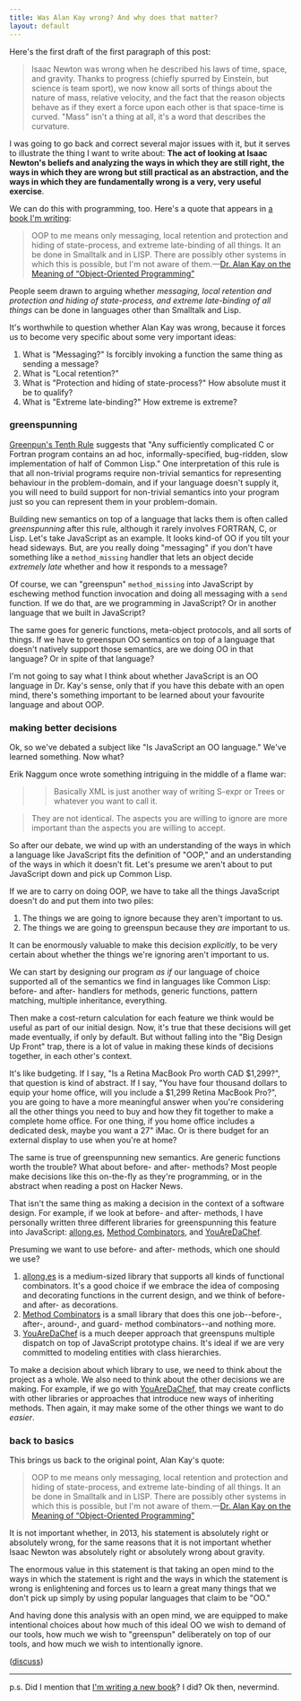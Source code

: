 ```yaml
---
title: Was Alan Kay wrong? And why does that matter?
layout: default
---
```


Here's the first draft of the first paragraph of this post:

> Isaac Newton was wrong when he described his laws of time, space, and gravity. Thanks to progress (chiefly spurred by Einstein, but science is team sport), we now know all sorts of things about the nature of mass, relative velocity, and the fact that the reason objects behave as if they exert a force upon each other is that space-time is curved. "Mass" isn't a thing at all, it's a word that describes the curvature.

I was going to go back and correct several major issues with it, but it serves to illustrate the thing I want to write about: **The act of looking at Isaac Newton's beliefs and analyzing the ways in which they are still right, the ways in which they are wrong but still practical as an abstraction, and the ways in which they are fundamentally wrong is a very, very useful exercise**.

We can do this with programming, too. Here's a quote that appears in [a book I'm writing][js]:

> OOP to me means only messaging, local retention and protection and hiding of state-process, and extreme late-binding of all things. It an be done in Smalltalk and in LISP. There are possibly other systems in which this is possible, but I'm not aware of them.—[Dr. Alan Kay on the Meaning of “Object-Oriented Programming”](http://www.purl.org/stefan_ram/pub/doc_kay_oop_en)

[js]: https://leanpub.com/javascript-spessore "JavaScript Spessore: A Thick Shot of Objects, Metaobjects, & Protocols"

People seem drawn to arguing whether *messaging, local retention and protection and hiding of state-process, and extreme late-binding of all things* can be done in languages other than Smalltalk and Lisp.

It's worthwhile to question whether Alan Kay was wrong, because it forces us to become very specific about some very important ideas:

1. What is "Messaging?" Is forcibly invoking a function the same thing as sending a message?
2. What is "Local retention?"
3. What is "Protection and hiding of state-process?" How absolute must it be to qualify?
4. What is "Extreme late-binding?" How extreme is extreme?

### greenspunning

[Greenpun's Tenth Rule](https://en.wikipedia.org/wiki/Greenspun%27s_Tenth_Rule) suggests that "Any sufficiently complicated C or Fortran program contains an ad hoc, informally-specified, bug-ridden, slow implementation of half of Common Lisp." One interpretation of this rule is that all non-trivial programs require non-trivial semantics for representing behaviour in the problem-domain, and if your language doesn't supply it, you will need to build support for non-trivial semantics into your program just so you can represent them in your problem-domain.

Building new semantics on top of a language that lacks them is often called *greenspunning* after this rule, although it rarely involves FORTRAN, C, or Lisp. Let's take JavaScript as an example. It looks kind-of OO if you tilt your head sideways. But, are you really doing "messaging" if you don't have something like a `method_missing` handler that lets an object decide *extremely late* whether and how it responds to a message?

Of course, we can "greenspun" `method_missing` into JavaScript by eschewing method function invocation and doing all messaging with a `send` function. If we do that, are we programming in JavaScript? Or in another language that we built in JavaScript?

The same goes for generic functions, meta-object protocols, and all sorts of things. If we have to greenspun OO semantics on top of a language that doesn't natively support those semantics, are we doing OO in that language? Or in spite of that language?

I'm not going to say what I think about whether JavaScript is an OO language in Dr. Kay's sense, only that if you have this debate with an open mind, there's something important to be learned about your favourite language and about OOP.

### making better decisions

Ok, so we've debated a subject like "Is JavaScript an OO language." We've learned something. Now what?

Erik Naggum once wrote something intriguing in the middle of a flame war:

> > Basically XML is just another way of writing S-expr or Trees or whatever you want to call it.

> They are not identical.  The aspects you are willing to ignore are more important than the aspects you are willing to accept.

So after our debate, we wind up with an understanding of the ways in which a language like JavaScript fits the definition of "OOP," and an understanding of the ways in which it doesn't fit. Let's presume we aren't about to put JavaScript down and pick up Common Lisp.

If we are to carry on doing OOP, we have to take all the things JavaScript doesn't do and put them into two piles:

1. The things we are going to ignore because they aren't important to us.
2. The things we are going to greenspun because they *are* important to us.

It can be enormously valuable to make this decision *explicitly*, to be very certain about whether the things we're ignoring aren't important to us.

We can start by designing our program *as if* our language of choice supported all of the semantics we find in languages like Common Lisp: before- and after- handlers for methods, generic functions, pattern matching, multiple inheritance, everything.

Then make a cost-return calculation for each feature we think would be useful as part of our initial design. Now, it's true that these decisions will get made eventually, if only by default. But without falling into the "Big Design Up Front" trap, there is a lot of value in making these kinds of decisions together, in each other's context.

It's like budgeting. If I say, "Is a Retina MacBook Pro worth CAD $1,299?", that question is kind of abstract. If I say, "You have four thousand dollars to equip your home office, will you include a $1,299 Retina MacBook Pro?", you are going to have a more meaningful answer when you're considering all the other things you need to buy and how they fit together to make a complete home office. For one thing, if you home office includes a dedicated desk, maybe you want a 27" iMac. Or is there budget for an external display to use when you're at home?

The same is true of greenspunning new semantics. Are generic functions worth the trouble? What about before- and after- methods? Most people make decisions like this on-the-fly as they're programming, or in the abstract when reading a post on Hacker News.

That isn't the same thing as making a decision in the context of a software design. For example, if we look at before- and after- methods, I have personally written three different libraries for greenspunning this feature into JavaScript: [allong.es][], [Method Combinators][], and [YouAreDaChef][].

[allong.es]: http://allong.es
[Method Combinators]: https://github.com/raganwald/method-combinators
[YouAreDaChef]: https://github.com/raganwald/YouAreDaChef

Presuming we want to use before- and after- methods, which one should we use?

1. [allong.es][] is a medium-sized library that supports all kinds of functional combinators. It's a good choice if we embrace the idea of composing and decorating functions in the current design, and we think of before- and after- as decorations.
2. [Method Combinators][] is a small library that does this one job--before-, after-, around-, and guard- method combinators--and nothing more.
3. [YouAreDaChef][] is a much deeper approach that greenspuns multiple dispatch on top of JavaScript prototype chains. It's ideal if we are very committed to modeling entities with class hierarchies.

To make a decision about which library to use, we need to think about the project as a whole. We also need to think about the other decisions we are making. For example, if we go with [YouAreDaChef][], that may create conflicts with other libraries or approaches that introduce new ways of inheriting methods. Then again, it may make some of the other things we want to do *easier*.

### back to basics

This brings us back to the original point, Alan Kay's quote:

> OOP to me means only messaging, local retention and protection and hiding of state-process, and extreme late-binding of all things. It an be done in Smalltalk and in LISP. There are possibly other systems in which this is possible, but I'm not aware of them.—[Dr. Alan Kay on the Meaning of “Object-Oriented Programming”](http://www.purl.org/stefan_ram/pub/doc_kay_oop_en)

It is not important whether, in 2013, his statement is absolutely right or absolutely wrong, for the same reasons that it is not important whether Isaac Newton was absolutely right or absolutely wrong about gravity.

The enormous value in this statement is that taking an open mind to the ways in which the statement is right and the ways in which the statement is wrong is enlightening and forces us to learn a great many things that we don't pick up simply by using popular languages that claim to be "OO."

And having done this analysis with an open mind, we are equipped to make intentional choices about how much of this ideal OO we wish to demand of our tools, how much we wish to "greenspun" deliberately on top of our tools, and how much we wish to intentionally ignore.

([discuss](https://news.ycombinator.com/item?id=6951119))

---

p.s. Did I mention that [I'm writing a new book][js]? I did? Ok then, nevermind.